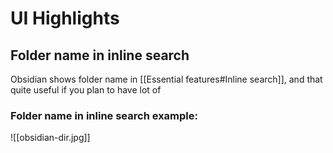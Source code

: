 # UI Highlights

## Folder name in inline search
Obsidian shows folder name in [[Essential features#Inline search]], and that quite useful if you plan to have lot of  

### Folder name in inline search example:
![[obsidian-dir.jpg]]